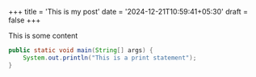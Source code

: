 +++
title = 'This is my post'
date = '2024-12-21T10:59:41+05:30'
draft = false
+++

This is some content

```java
public static void main(String[] args) {
    System.out.println("This is a print statement");
}
```